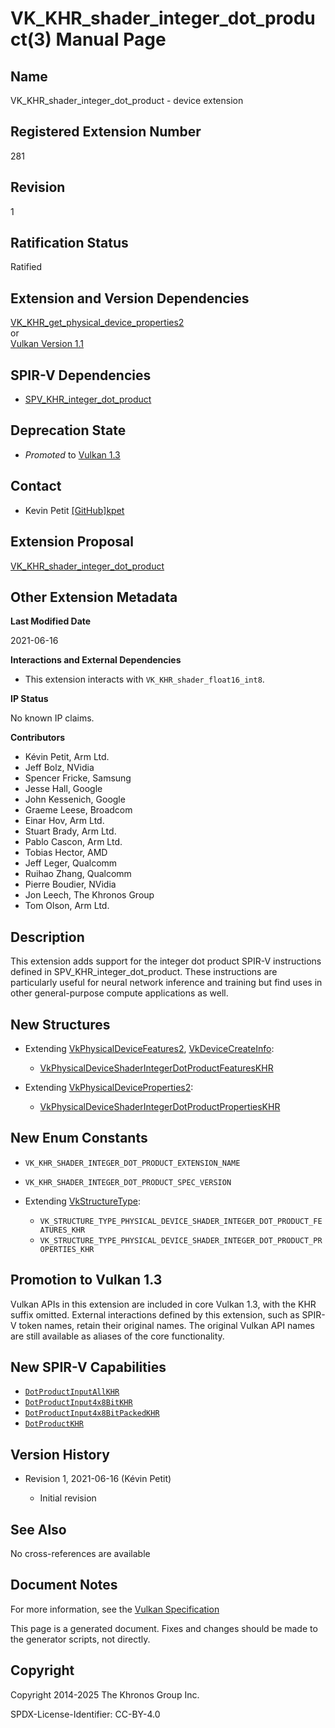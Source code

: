 # VK\_KHR\_shader\_integer\_dot\_product(3) Manual Page

## Name

VK\_KHR\_shader\_integer\_dot\_product - device extension



## [](#_registered_extension_number)Registered Extension Number

281

## [](#_revision)Revision

1

## [](#_ratification_status)Ratification Status

Ratified

## [](#_extension_and_version_dependencies)Extension and Version Dependencies

[VK\_KHR\_get\_physical\_device\_properties2](https://registry.khronos.org/vulkan/specs/latest/man/html/VK_KHR_get_physical_device_properties2.html)  
or  
[Vulkan Version 1.1](#versions-1.1)

## [](#_spir_v_dependencies)SPIR-V Dependencies

- [SPV\_KHR\_integer\_dot\_product](https://github.khronos.org/SPIRV-Registry/extensions/KHR/SPV_KHR_integer_dot_product.html)

## [](#_deprecation_state)Deprecation State

- *Promoted* to [Vulkan 1.3](https://registry.khronos.org/vulkan/specs/latest/html/vkspec.html#versions-1.3-promotions)

## [](#_contact)Contact

- Kevin Petit [\[GitHub\]kpet](https://github.com/KhronosGroup/Vulkan-Docs/issues/new?body=%5BVK_KHR_shader_integer_dot_product%5D%20%40kpet%0A%2AHere%20describe%20the%20issue%20or%20question%20you%20have%20about%20the%20VK_KHR_shader_integer_dot_product%20extension%2A)

## [](#_extension_proposal)Extension Proposal

[VK\_KHR\_shader\_integer\_dot\_product](https://github.com/KhronosGroup/Vulkan-Docs/tree/main/proposals/VK_KHR_shader_integer_dot_product.adoc)

## [](#_other_extension_metadata)Other Extension Metadata

**Last Modified Date**

2021-06-16

**Interactions and External Dependencies**

- This extension interacts with `VK_KHR_shader_float16_int8`.

**IP Status**

No known IP claims.

**Contributors**

- Kévin Petit, Arm Ltd.
- Jeff Bolz, NVidia
- Spencer Fricke, Samsung
- Jesse Hall, Google
- John Kessenich, Google
- Graeme Leese, Broadcom
- Einar Hov, Arm Ltd.
- Stuart Brady, Arm Ltd.
- Pablo Cascon, Arm Ltd.
- Tobias Hector, AMD
- Jeff Leger, Qualcomm
- Ruihao Zhang, Qualcomm
- Pierre Boudier, NVidia
- Jon Leech, The Khronos Group
- Tom Olson, Arm Ltd.

## [](#_description)Description

This extension adds support for the integer dot product SPIR-V instructions defined in SPV\_KHR\_integer\_dot\_product. These instructions are particularly useful for neural network inference and training but find uses in other general-purpose compute applications as well.

## [](#_new_structures)New Structures

- Extending [VkPhysicalDeviceFeatures2](https://registry.khronos.org/vulkan/specs/latest/man/html/VkPhysicalDeviceFeatures2.html), [VkDeviceCreateInfo](https://registry.khronos.org/vulkan/specs/latest/man/html/VkDeviceCreateInfo.html):
  
  - [VkPhysicalDeviceShaderIntegerDotProductFeaturesKHR](https://registry.khronos.org/vulkan/specs/latest/man/html/VkPhysicalDeviceShaderIntegerDotProductFeaturesKHR.html)
- Extending [VkPhysicalDeviceProperties2](https://registry.khronos.org/vulkan/specs/latest/man/html/VkPhysicalDeviceProperties2.html):
  
  - [VkPhysicalDeviceShaderIntegerDotProductPropertiesKHR](https://registry.khronos.org/vulkan/specs/latest/man/html/VkPhysicalDeviceShaderIntegerDotProductPropertiesKHR.html)

## [](#_new_enum_constants)New Enum Constants

- `VK_KHR_SHADER_INTEGER_DOT_PRODUCT_EXTENSION_NAME`
- `VK_KHR_SHADER_INTEGER_DOT_PRODUCT_SPEC_VERSION`
- Extending [VkStructureType](https://registry.khronos.org/vulkan/specs/latest/man/html/VkStructureType.html):
  
  - `VK_STRUCTURE_TYPE_PHYSICAL_DEVICE_SHADER_INTEGER_DOT_PRODUCT_FEATURES_KHR`
  - `VK_STRUCTURE_TYPE_PHYSICAL_DEVICE_SHADER_INTEGER_DOT_PRODUCT_PROPERTIES_KHR`

## [](#_promotion_to_vulkan_1_3)Promotion to Vulkan 1.3

Vulkan APIs in this extension are included in core Vulkan 1.3, with the KHR suffix omitted. External interactions defined by this extension, such as SPIR-V token names, retain their original names. The original Vulkan API names are still available as aliases of the core functionality.

## [](#_new_spir_v_capabilities)New SPIR-V Capabilities

- [`DotProductInputAllKHR`](https://registry.khronos.org/vulkan/specs/latest/html/vkspec.html#spirvenv-capabilities-table-DotProductInputAll)
- [`DotProductInput4x8BitKHR`](https://registry.khronos.org/vulkan/specs/latest/html/vkspec.html#spirvenv-capabilities-table-DotProductInput4x8Bit)
- [`DotProductInput4x8BitPackedKHR`](https://registry.khronos.org/vulkan/specs/latest/html/vkspec.html#spirvenv-capabilities-table-DotProductInput4x8BitPacked)
- [`DotProductKHR`](https://registry.khronos.org/vulkan/specs/latest/html/vkspec.html#spirvenv-capabilities-table-DotProduct)

## [](#_version_history)Version History

- Revision 1, 2021-06-16 (Kévin Petit)
  
  - Initial revision

## [](#_see_also)See Also

No cross-references are available

## [](#_document_notes)Document Notes

For more information, see the [Vulkan Specification](https://registry.khronos.org/vulkan/specs/latest/html/vkspec.html#VK_KHR_shader_integer_dot_product)

This page is a generated document. Fixes and changes should be made to the generator scripts, not directly.

## [](#_copyright)Copyright

Copyright 2014-2025 The Khronos Group Inc.

SPDX-License-Identifier: CC-BY-4.0
